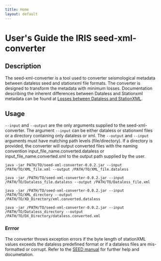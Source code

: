 ```yaml
---
title: Home
layout: default
---
```



# User's Guide the IRIS seed-xml-converter 

## Description

The seed-xml-converter is a tool used to converter seismological metadata between dataless seed and stationxml file formats. The converter is designed to transform the metadata with minimum losses. Documentation describing the inherent differences between Dataless and Stationxml metadata can be found at [Losses between Dataless and StationXML](https://github.com/iris-edu/stationxml-seed-converter/wiki/Information-Lost-by-Converting-from-Dataless-to-StationXML). 

## Usage

`--input` and `--output` are the only arguments supplied to the seed-xml-converter. The argument `--input` can be either dataless or stationxml files or a directory containing only dataless or xml. The `--output` and `--input` arguments must have matching path levels (file/directory). If a directory is provided, the converter will output converted files with the naming convention input_file_name.converted.dataless or input_file_name.converted.xml to the output path supplied by the user.

  `java -jar PATH/TO/seed-xml-converter-0.0.2.jar --input /PATH/TO/XML_file.xml --output /PATH/TO/XML_file.dataless`

  `java -jar /PATH/TO/seed-xml-converter-0.0.2.jar --input /PATH/TO/Dataless_file.dataless --output /PATH/TO/Dataless_file.xml`

  `java -jar /PATH/TO/seed-xml-converter-0.0.2.jar --input /PATH/TO/XML_directory --output /PATH/TO/XD_Directory/xml.converted.dataless`

  `java -jar /PATH/TO/seed-xml-converter-0.0.2.jar --input /PATH/TO/Dataless_directory --output /PATH/TO/DX_Directory/dataless.converted.xml`
  

### Errror

The converter throws exception errors if the byte length of stationXML values exceeds the dataless predefined format or if a dataless files are mis-formatted or corrupt. Refer to the [SEED manual](https://www.fdsn.org/seed_manual/SEEDManual_V2.4.pdf) for further help and documetation. 





